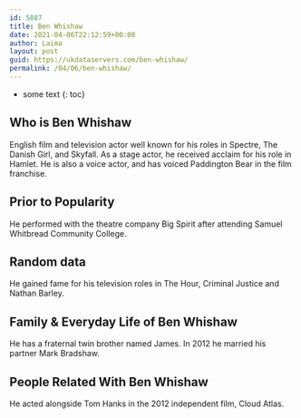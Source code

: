 ```yaml
---
id: 5887
title: Ben Whishaw
date: 2021-04-06T22:12:59+00:00
author: Laima
layout: post
guid: https://ukdataservers.com/ben-whishaw/
permalink: /04/06/ben-whishaw/
---
```


* some text
{: toc}


## Who is Ben Whishaw
                  
                  
                  
English film and television actor well known for his roles in Spectre, The Danish Girl, and Skyfall. As a stage actor, he received acclaim for his role in Hamlet. He is also a voice actor, and has voiced Paddington Bear in the film franchise. 
                  
              
            
              
            
                
                
                
## Prior to Popularity
                  
                  
                  
He performed with the theatre company Big Spirit after attending Samuel Whitbread Community College.
                  
              
            
              
            
                
                
                
## Random data
                  
                  
                  
He gained fame for his television roles in The Hour, Criminal Justice and Nathan Barley.
                  
              
            
              
            
                
                
                
## Family & Everyday Life of Ben Whishaw
                  
                  
                  
He has a fraternal twin brother named James. In 2012 he married his partner Mark Bradshaw.
                  
              
            
              
            
                
                
                
## People Related With Ben Whishaw
                  
                  
                  
He acted alongside Tom Hanks in the 2012 independent film, Cloud Atlas.
                  
              
            
              
            
                
              
            
              
              
            
            
              
            
          
          
          
